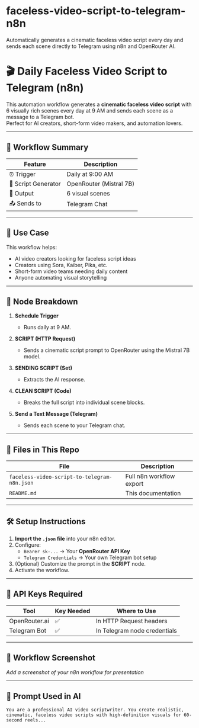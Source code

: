 # faceless-video-script-to-telegram-n8n
Automatically generates a cinematic faceless video script every day and sends each scene directly to Telegram using n8n and OpenRouter AI.
# 🎬 Daily Faceless Video Script to Telegram (n8n)

This automation workflow generates a **cinematic faceless video script** with 6 visually rich scenes every day at 9 AM and sends each scene as a message to a Telegram bot.  
Perfect for AI creators, short-form video makers, and automation lovers.

---

## 🔁 Workflow Summary

| Feature | Description |
|--------|-------------|
| ⏰ Trigger | Daily at 9:00 AM |
| 🧠 Script Generator | OpenRouter (Mistral 7B) |
| 🎥 Output | 6 visual scenes |
| 📤 Sends to | Telegram Chat |

---

## 🎯 Use Case

This workflow helps:
- AI video creators looking for faceless script ideas
- Creators using Sora, Kaiber, Pika, etc.
- Short-form video teams needing daily content
- Anyone automating visual storytelling

---

## 🧩 Node Breakdown

1. **Schedule Trigger**
   - Runs daily at 9 AM.

2. **SCRIPT (HTTP Request)**
   - Sends a cinematic script prompt to OpenRouter using the Mistral 7B model.

3. **SENDING SCRIPT (Set)**
   - Extracts the AI response.

4. **CLEAN SCRIPT (Code)**
   - Breaks the full script into individual scene blocks.

5. **Send a Text Message (Telegram)**
   - Sends each scene to your Telegram chat.

---

## 📂 Files in This Repo

| File | Description |
|------|-------------|
| `faceless-video-script-to-telegram-n8n.json` | Full n8n workflow export |
| `README.md` | This documentation |

---

## 🛠️ Setup Instructions

1. **Import the `.json` file** into your n8n editor.
2. Configure:
   - `Bearer sk-...` → Your **OpenRouter API Key**
   - `Telegram Credentials` → Your own Telegram bot setup
3. (Optional) Customize the prompt in the **SCRIPT** node.
4. Activate the workflow.

---

## 🔐 API Keys Required

| Tool | Key Needed | Where to Use |
|------|------------|--------------|
| OpenRouter.ai | ✅ | In HTTP Request headers |
| Telegram Bot | ✅ | In Telegram node credentials |

---

## 📸 Workflow Screenshot

_Add a screenshot of your n8n workflow for presentation_

---

## 🧠 Prompt Used in AI

```text
You are a professional AI video scriptwriter. You create realistic, cinematic, faceless video scripts with high-definition visuals for 60-second reels...
